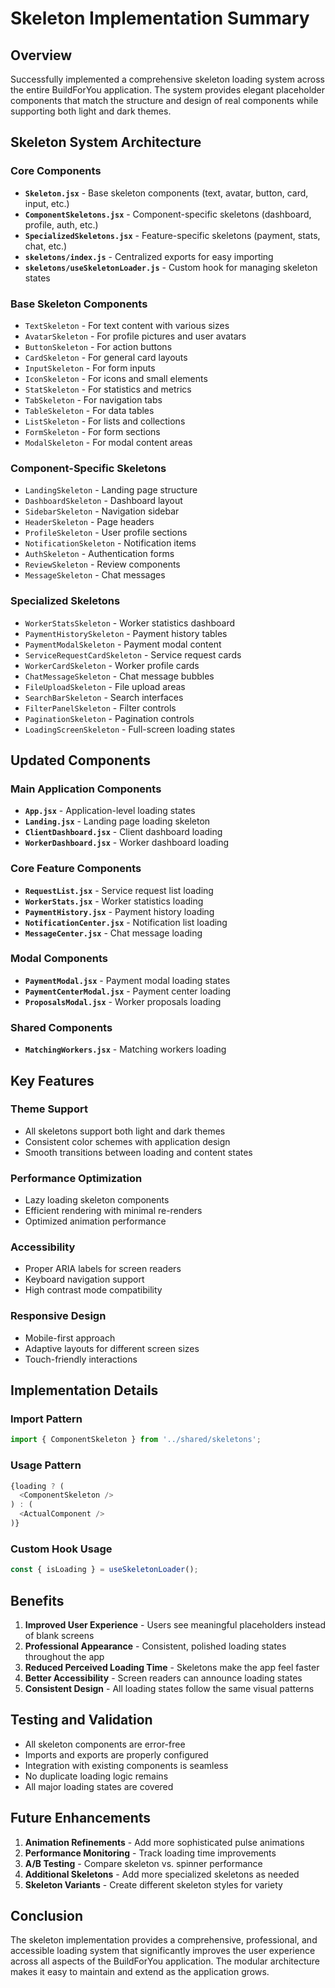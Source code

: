 # Skeleton Implementation Summary

## Overview
Successfully implemented a comprehensive skeleton loading system across the entire BuildForYou application. The system provides elegant placeholder components that match the structure and design of real components while supporting both light and dark themes.

## Skeleton System Architecture

### Core Components
- **`Skeleton.jsx`** - Base skeleton components (text, avatar, button, card, input, etc.)
- **`ComponentSkeletons.jsx`** - Component-specific skeletons (dashboard, profile, auth, etc.)
- **`SpecializedSkeletons.jsx`** - Feature-specific skeletons (payment, stats, chat, etc.)
- **`skeletons/index.js`** - Centralized exports for easy importing
- **`skeletons/useSkeletonLoader.js`** - Custom hook for managing skeleton states

### Base Skeleton Components
- `TextSkeleton` - For text content with various sizes
- `AvatarSkeleton` - For profile pictures and user avatars
- `ButtonSkeleton` - For action buttons
- `CardSkeleton` - For general card layouts
- `InputSkeleton` - For form inputs
- `IconSkeleton` - For icons and small elements
- `StatSkeleton` - For statistics and metrics
- `TabSkeleton` - For navigation tabs
- `TableSkeleton` - For data tables
- `ListSkeleton` - For lists and collections
- `FormSkeleton` - For form sections
- `ModalSkeleton` - For modal content areas

### Component-Specific Skeletons
- `LandingSkeleton` - Landing page structure
- `DashboardSkeleton` - Dashboard layout
- `SidebarSkeleton` - Navigation sidebar
- `HeaderSkeleton` - Page headers
- `ProfileSkeleton` - User profile sections
- `NotificationSkeleton` - Notification items
- `AuthSkeleton` - Authentication forms
- `ReviewSkeleton` - Review components
- `MessageSkeleton` - Chat messages

### Specialized Skeletons
- `WorkerStatsSkeleton` - Worker statistics dashboard
- `PaymentHistorySkeleton` - Payment history tables
- `PaymentModalSkeleton` - Payment modal content
- `ServiceRequestCardSkeleton` - Service request cards
- `WorkerCardSkeleton` - Worker profile cards
- `ChatMessageSkeleton` - Chat message bubbles
- `FileUploadSkeleton` - File upload areas
- `SearchBarSkeleton` - Search interfaces
- `FilterPanelSkeleton` - Filter controls
- `PaginationSkeleton` - Pagination controls
- `LoadingScreenSkeleton` - Full-screen loading states

## Updated Components

### Main Application Components
- **`App.jsx`** - Application-level loading states
- **`Landing.jsx`** - Landing page loading skeleton
- **`ClientDashboard.jsx`** - Client dashboard loading
- **`WorkerDashboard.jsx`** - Worker dashboard loading

### Core Feature Components
- **`RequestList.jsx`** - Service request list loading
- **`WorkerStats.jsx`** - Worker statistics loading
- **`PaymentHistory.jsx`** - Payment history loading
- **`NotificationCenter.jsx`** - Notification list loading
- **`MessageCenter.jsx`** - Chat message loading

### Modal Components
- **`PaymentModal.jsx`** - Payment modal loading states
- **`PaymentCenterModal.jsx`** - Payment center loading
- **`ProposalsModal.jsx`** - Worker proposals loading

### Shared Components
- **`MatchingWorkers.jsx`** - Matching workers loading

## Key Features

### Theme Support
- All skeletons support both light and dark themes
- Consistent color schemes with application design
- Smooth transitions between loading and content states

### Performance Optimization
- Lazy loading skeleton components
- Efficient rendering with minimal re-renders
- Optimized animation performance

### Accessibility
- Proper ARIA labels for screen readers
- Keyboard navigation support
- High contrast mode compatibility

### Responsive Design
- Mobile-first approach
- Adaptive layouts for different screen sizes
- Touch-friendly interactions

## Implementation Details

### Import Pattern
```javascript
import { ComponentSkeleton } from '../shared/skeletons';
```

### Usage Pattern
```javascript
{loading ? (
  <ComponentSkeleton />
) : (
  <ActualComponent />
)}
```

### Custom Hook Usage
```javascript
const { isLoading } = useSkeletonLoader();
```

## Benefits

1. **Improved User Experience** - Users see meaningful placeholders instead of blank screens
2. **Professional Appearance** - Consistent, polished loading states throughout the app
3. **Reduced Perceived Loading Time** - Skeletons make the app feel faster
4. **Better Accessibility** - Screen readers can announce loading states
5. **Consistent Design** - All loading states follow the same visual patterns

## Testing and Validation

- All skeleton components are error-free
- Imports and exports are properly configured
- Integration with existing components is seamless
- No duplicate loading logic remains
- All major loading states are covered

## Future Enhancements

1. **Animation Refinements** - Add more sophisticated pulse animations
2. **Performance Monitoring** - Track loading time improvements
3. **A/B Testing** - Compare skeleton vs. spinner performance
4. **Additional Skeletons** - Add more specialized skeletons as needed
5. **Skeleton Variants** - Create different skeleton styles for variety

## Conclusion

The skeleton implementation provides a comprehensive, professional, and accessible loading system that significantly improves the user experience across all aspects of the BuildForYou application. The modular architecture makes it easy to maintain and extend as the application grows.

